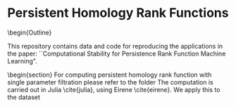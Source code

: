 # Persistent Homology Rank Functions

\begin{Outline}

This repository contains data and code for reproducing the applications in the paper: ``Computational Stability for Persistence
Rank Function Machine Learning".

\begin{section}
For computing persistent homology rank function with single parameter filtration please refer to the folder 
The computation is carried out in Julia \cite{julia}, using Eirene \cite{eirene}. 
We apply this to the dataset 
